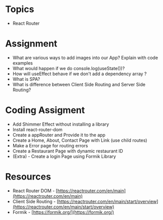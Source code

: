 # Topics

* React Router

# Assignment

* What are various ways to add images into our App? Explain with code examples
* What would happen if we do console.log(useState())?
* How will useEffect behave if we don't add a dependency array ?
* What is SPA?
* What is difference between Client Side Routing and Server Side Routing?

# Coding Assigment


* Add Shimmer Effect without installing a library
* Install react-router-dom 
* Create a appRouter and Provide it to the app
* Create a Home, About, Contact Page with Link (use child routes)
* Make a Error page for routing errors
* Create a Restaurant Page with dynamic restaurant ID
* (Extra) - Create a login Page using Formik Library

# Resources
* React Router DOM - [https://reactrouter.com/en/main](https://reactrouter.com/en/main)
* Client Side Routing - [https://reactrouter.com/en/main/start/overview](https://reactrouter.com/en/main/start/overview)
* Formik - [https://formik.org/](https://formik.org/)
